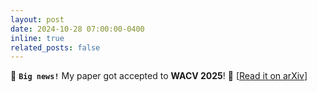 ```yaml
---
layout: post
date: 2024-10-28 07:00:00-0400
inline: true
related_posts: false
---
```


🎉 **`Big news!`** My paper got accepted to **WACV 2025**! 🚀  [[Read it on arXiv](https://www.arxiv.org/pdf/2409.08388)]
